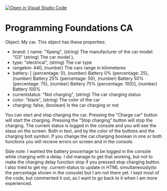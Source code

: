 [![Open in Visual Studio Code](https://classroom.github.com/assets/open-in-vscode-718a45dd9cf7e7f842a935f5ebbe5719a5e09af4491e668f4dbf3b35d5cca122.svg)](https://classroom.github.com/online_ide?assignment_repo_id=12026805&assignment_repo_type=AssignmentRepo)

# Programming Foundations CA

Object: My car.
This object has these properties:
- brand: {
name: "Xpeng", (string) The manufacturer of the car
model: "G3" (string) The car model
},
- type: "electrical", (string) The car type
- rangekm: 440, (number) The cars range in kilometeres
- battery: [
{percentage: 0}, (number) Battery 0%
{percentage: 25}, (number) Battery 25%
{percentage: 50}, (number) Battery 50%
{percentage: 75}, (number) Battery 75%
{percentage: 100}], (number) Battery 100%
- currentstatus: "Not charging", (string) The car charging status
- color: "black", (string) The color of the car
- charging: false, (boolean) Is the car charging or not

You can start and stop charging the car. Pressing the "Charge car" button will start the charging. Pressing the "Stop charging" button will stop the charging.
The current status is logged in the console and you will see the staus on the screen. Both in text, and by the color of the buttons and the charging bolt symbol.
If you change the car.charging boolean in one or both functions you will recieve errors on screen and in the console.

Side note: I wanted the battery procentage to be logged in the console while charging with a delay. I did manage to get that working, but not to make the charging delay function stop if you pressed stop charging button. I also tried to get my .current-status to update in HTML simultaneously(to the percentage shown in the console) but I am not there yet. I kept most of the code, but commented it out, as I want to go back to it when I am more experienced.
